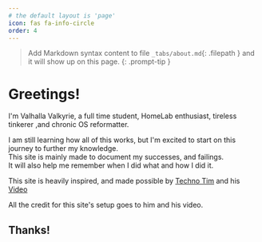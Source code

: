 ```yaml
---
# the default layout is 'page'
icon: fas fa-info-circle
order: 4
---
```


> Add Markdown syntax content to file `_tabs/about.md`{: .filepath } and it will show up on this page.
{: .prompt-tip }

# Greetings!

I'm Valhalla Valkyrie, a full time student, HomeLab enthusiast, tireless tinkerer ,and chronic OS reformatter.  

I am still learning how all of this works, but I'm excited to start on this journey to further my knowledge.  
This site is mainly made to document my successes, and failings.  
It will also help me remember when I did what and how I did it.

This site is heavily inspired, and made possible by [Techno Tim](https://technotim.live/) and his [Video](https://www.youtube.com/watch?v=F8iOU1ci19Q&embeds_referring_euri=https%3A%2F%2Ftechnotim.live%2F&source_ve_path=MjM4NTE)

All the credit for this site's setup goes to him and his video.

## Thanks!